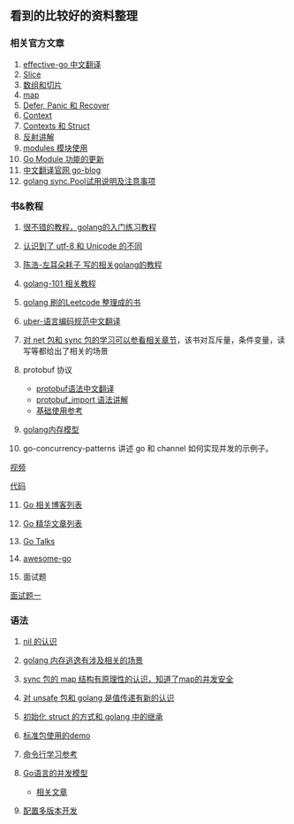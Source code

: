 ## 看到的比较好的资料整理

### 相关官方文章

1. [effective-go 中文翻译](https://learnku.com/docs/effective-go/2020/introduction/6236)
2. [Slice](https://learnku.com/docs/go-blog/slices/6557)
3. [数组和切片](https://learnku.com/docs/go-blog/go-slices-usage-and-internals/6582)
4. [map](https://learnku.com/docs/go-blog/go-maps-in-action/6564)
5. [Defer, Panic 和 Recover](https://learnku.com/docs/go-blog/defer-panic-and-recover/6585)
6. [Context](https://learnku.com/docs/go-blog/context/6545)
7. [Contexts 和 Struct](https://learnku.com/docs/go-blog/contexts-and-struct/11329)
8. [反射讲解](https://learnku.com/docs/go-blog/laws-of-reflection/6573)
9. [modules 模块使用](https://learnku.com/docs/go-blog/using-go-modules)
10. [Go Module 功能的更新](https://learnku.com/docs/go-blog/update-of-go-module-function-in-go-116/11330)
11. [中文翻译官网 go-blog](https://learnku.com/docs/go-blog)
12. [golang sync.Pool试用说明及注意事项](https://studygolang.com/articles/700)

### 书&教程

1. [很不错的教程，golang的入门练习教程](https://geektutu.com/post/gee-day4.html)

2. [认识到了 utf-8 和 Unicode 的不同](http://www.ruanyifeng.com/blog/2007/10/ascii_unicode_and_utf-8.html)

3. [陈浩-左耳朵耗子 写的相关golang的教程](https://coolshell.cn/articles/21128.html)

4. [golang-101 相关教程](https://gfw.go101.org/article/101.html)

5. [golang 刷的Leetcode 整理成的书](https://books.halfrost.com/leetcode/)

6. [uber-语言编码规范中文翻译](https://github.com/xxjwxc/uber_go_guide_cn)

7. [对 net 包和 sync 包的学习可以参看相关章节](https://book.douban.com/subject/27016236/)，该书对互斥量，条件变量，读写等都给出了相关的场景

8. protobuf 协议
   * [protobuf语法中文翻译](https://colobu.com/2015/01/07/Protobuf-language-guide/)
   * [protobuf_import 语法讲解](https://segmentfault.com/a/1190000021456180)
   * [基础使用参考](https://geektutu.com/post/quick-go-protobuf.html)
   
9. [golang内存模型](https://fanlv.wiki/2020/06/09/golang-memory-model/)

10. go-concurrency-patterns 讲述 go 和 channel 如何实现并发的示例子。

   [视频](https://www.bilibili.com/video/BV1UJ411m7U1/)

   [代码](https://github.com/lotusirous/go-concurrency-patterns)
   
11. [Go 相关博客列表](https://github.com/golang/go/wiki/Blogs)

12. [Go 精华文章列表](https://github.com/golang/go/wiki/Articles)

13. [Go Talks](https://github.com/golang/go/wiki/GoTalks)

14. [awesome-go](https://github.com/avelino/awesome-go)

15. 面试题

   [面试题一](https://yushuangqi.com/blog/2017/golang-mian-shi-ti-da-an-yujie-xi.html)

### 语法

1. [nil 的认识](https://zhuanlan.zhihu.com/p/151140497)
2. [golang 内存逃逸有涉及相关的场景](https://zhuanlan.zhihu.com/p/145468000)
3. [sync 包的 map 结构有原理性的认识，知道了map的并发安全](https://colobu.com/2017/07/11/dive-into-sync-Map)
4. [对 unsafe 包和 golang 是值传递有新的认识](https://www.cnblogs.com/qcrao-2018/p/10964692.html)
5. [初始化 struct 的方式和 golang 中的继承](https://www.cnblogs.com/techflow/p/13289412.html)
6. [标准包使用的demo](https://github.com/astaxie/gopkg/tree/master/flag)
7. [命令行学习参考](https://wiki.jikexueyuan.com/project/go-command-tutorial/0.14.html)
8. [Go语言的并发模型](https://zhuanlan.zhihu.com/p/77206570)

   * [相关文章](https://studygolang.com/articles/11322?fr=sidebar)
9. [配置多版本开发](https://cloud.tencent.com/developer/article/1837790)


